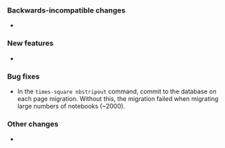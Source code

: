 <!-- Delete the sections that don't apply -->

### Backwards-incompatible changes

-

### New features

-

### Bug fixes

- In the `times-square nbstripout` command, commit to the database on each page migration. Without this, the migration failed when migrating large numbers of notebooks (~2000).

### Other changes

-
